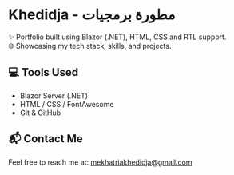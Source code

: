 # Khedidja - مطورة برمجيات

✨ Portfolio built using Blazor (.NET), HTML, CSS and RTL support.  
🌐 Showcasing my tech stack, skills, and projects.

## 💻 Tools Used
- Blazor Server (.NET)
- HTML / CSS / FontAwesome
- Git & GitHub

## 📬 Contact Me
Feel free to reach me at: mekhatriakhedidja@gmail.com‏
